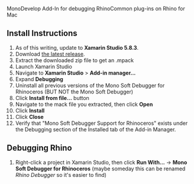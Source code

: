 MonoDevelop Add-In for debugging RhinoCommon plug-ins on Rhino for Mac

Install Instructions
--------------------

1. As of this writing, update to **Xamarin Studio 5.8.3**.
1. Download [the latest release](https://github.com/mcneel/RhinoMonodevelopAddin/releases).
1. Extract the downloaded zip file to get an .mpack
1. Launch Xamarin Studio
1. Navigate to **Xamarin Studio** > **Add-in manager...**
2. Expand **Debugging**
3. Uninstall all previous versions of the Mono Soft Debugger for Rhinoceros (BUT NOT the Mono Soft Debugger)
1. Click **Install from file...** button
1. Navigate to the mack file you extracted, then click **Open**
1. Click **Install**
1. Click **Close**
1. Verify that "Mono Soft Debugger Support for Rhinoceros" exists under the Debugging section of the Installed tab of the Add-in Manager.

Debugging Rhino
---------------

1. Right-click a project in Xamarin Studio, then click **Run With...** -> **Mono Soft Debugger for Rhinoceros** (maybe someday this can be renamed *Rhino Debugger* so it's easier to find)

